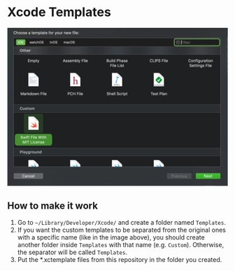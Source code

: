 # Xcode Templates

![](Choose&#32;template.png)

## How to make it work

1. Go to `~/Library/Developer/Xcode/` and create a folder named `Templates`.
2. If you want the custom templates to be separated from the original ones with a specific name (like in the image above), you should create another folder inside `Templates` with that name (e.g. `Custom`). Otherwise, the separator will be called `Templates`.
3. Put the *.xctemplate files from this repository in the folder you created.